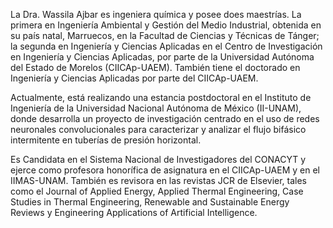 La Dra. Wassila Ajbar es ingeniera química y posee does maestrías. La primera en Ingeniería Ambiental y Gestión del Medio Industrial, obtenida en su país natal, Marruecos, en la Facultad de Ciencias y Técnicas de Tánger; la segunda en Ingeniería y Ciencias Aplicadas en el Centro de Investigación en Ingeniería y Ciencias Aplicadas, por parte de la Universidad Autónoma del Estado de Morelos (CIICAp-UAEM). También tiene el doctorado en Ingeniería y Ciencias Aplicadas por parte del CIICAp-UAEM.

Actualmente, está realizando una estancia postdoctoral en el Instituto de Ingeniería de la Universidad Nacional Autónoma de México (II-UNAM), donde desarrolla un proyecto de investigación centrado en el uso de redes neuronales convolucionales para caracterizar y analizar el flujo bifásico intermitente en tuberías de presión horizontal.

Es Candidata en el Sistema Nacional de Investigadores del CONACYT y ejerce como profesora honorífica de asignatura en el CIICAp-UAEM y en el IIMAS-UNAM. También es revisora en las revistas JCR de Elsevier, tales como el Journal of Applied Energy, Applied Thermal Engineering, Case Studies in Thermal Engineering, Renewable and Sustainable Energy Reviews y Engineering Applications of Artificial Intelligence.


